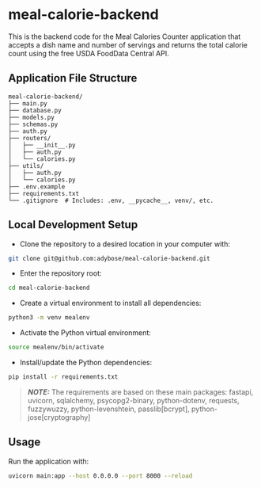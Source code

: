 # meal-calorie-backend

This is the backend code for the Meal Calories Counter application that accepts a dish name and number of servings and
returns the total calorie count using the free USDA FoodData Central API.


## Application File Structure
```
meal-calorie-backend/
├── main.py
├── database.py
├── models.py
├── schemas.py
├── auth.py
├── routers/
│   ├── __init__.py
│   ├── auth.py
│   └── calories.py
├── utils/
│   ├── auth.py
│   └── calories.py
├── .env.example
├── requirements.txt
└── .gitignore  # Includes: .env, __pycache__, venv/, etc.
```

## Local Development Setup
- Clone the repository to a desired location in your computer with:
```bash
git clone git@github.com:adybose/meal-calorie-backend.git
```
- Enter the repository root:
```bash
cd meal-calorie-backend
```
- Create a virtual environment to install all dependencies:
```bash
python3 -m venv mealenv
```
- Activate the Python virtual environment:
```bash
source mealenv/bin/activate
```
- Install/update the Python dependencies:
```bash
pip install -r requirements.txt
```
> **_NOTE:_**
The requirements are based on these main packages: fastapi, uvicorn, sqlalchemy, psycopg2-binary, python-dotenv, requests, fuzzywuzzy, python-levenshtein, passlib[bcrypt], python-jose[cryptography]


## Usage
Run the application with:
```bash
uvicorn main:app --host 0.0.0.0 --port 8000 --reload
```
